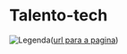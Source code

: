 # Talento-tech

![Legenda](https://www.inova.pr.gov.br/sites/default/arquivos_restritos/files/styles/escala_940_largura_/public/imagem/2024-04/talento_tech_pr_-_logo.webp?itok=0RW0V1Ie)([url para a pagina](https://www.inova.pr.gov.br/Pagina/Talento-Tech-PR))
